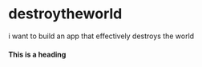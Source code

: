 # destroytheworld
i want to build an app that effectively destroys the world


#### This is a heading
